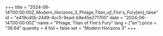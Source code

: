 +++
title = "2024-06-14T00:00:00Z_Modern_Horizons_3_Phlage,_Titan_of_Fire's_Fury_[en]_false"
id = "e419cd0b-2449-4cc5-9ead-b9e45e271700"
date = "2024-06-14T00:00:00Z"
name = "Phlage, Titan of Fire's Fury"
lang = ["en"]
price = "38.64"
quantity = 4
foil = false
set = "Modern Horizons 3"
+++
